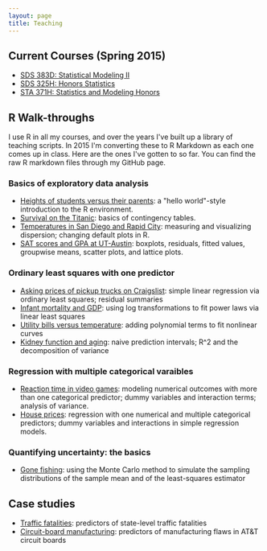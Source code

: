 ```yaml
---
layout: page
title: Teaching
---
```


## Current Courses (Spring 2015)

* [SDS 383D: Statistical Modeling II](/SDS383D_Spring2015/)
* [SDS 325H: Honors Statistics](/SDS325H_Spring2015/)
* [STA 371H: Statistics and Modeling Honors](/STA371H_Spring2015/)


## R Walk-throughs

I use R in all my courses, and over the years I've built up a library of teaching scripts.  In 2015 I'm converting these to R Markdown as each one comes up in class.  Here are the ones I've gotten to so far.  You can find the raw R markdown files through my GitHub page.

### Basics of exploratory data analysis
* [Heights of students versus their parents](r/heights/heights.html): a "hello world"-style introduction to the R environment.  
* [Survival on the Titanic](r/titanic/titanic.html): basics of contingency tables.  
* [Temperatures in San Diego and Rapid City](r/citytemps/citytemps.html): measuring and visualizing dispersion; changing default plots in R.
* [SAT scores and GPA at UT-Austin](r/sat/sat.html): boxplots, residuals, fitted values, groupwise means, scatter plots, and lattice plots.    

### Ordinary least squares with one predictor
* [Asking prices of pickup trucks on Craigslist](r/pickup/pickup.html): simple linear regression via ordinary least squares; residual summaries   
* [Infant mortality and GDP](r/infmort/infmort.html): using log transformations to fit power laws via linear least squares   
* [Utility bills versus temperature](r/utilities/utilities.html): adding polynomial terms to fit nonlinear curves     
* [Kidney function and aging](r/creatinine/creatinine.html): naive prediction intervals; R^2 and the decomposition of variance     

### Regression with multiple categorical varaibles  
* [Reaction time in video games](r/rxntime/rxntime.html): modeling numerical outcomes with more than one categorical predictor; dummy variables and interaction terms; analysis of variance.  
* [House prices](r/house/house.html): regression with one numerical and multiple categorical predictors; dummy variables and interactions in simple regression models.  


### Quantifying uncertainty: the basics   
* [Gone fishing](r/gonefishing/gonefishing.html): using the Monte Carlo method to simulate the sampling distributions of the sample mean and of the least-squares estimator  




## Case studies  
* [Traffic fatalities](r/trafficdeaths/trafficdeaths.html): predictors of state-level traffic fatalities   
* [Circuit-board manufacturing](r/solder/solder.html): predictors of manufacturing flaws in AT&T circuit boards

  
